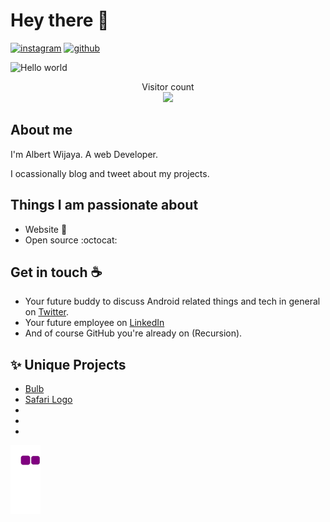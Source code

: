 # Hey there :wave: 
[![instagram](https://img.shields.io/badge/Instagram-%23E4405F.svg?style=for-the-badge&logo=Instagram&logoColor=white)](https://instagram.com/albert.wj)
[![github](https://img.shields.io/badge/github-%23121011.svg?style=for-the-badge&logo=github&logoColor=white)](https://albertw18.github.io)

<img src="https://raw.githubusercontent.com/sagar-viradiya/sagar-viradiya/master/resources/banner.png" alt="Hello world">

<p align="center"> 
  Visitor count<br>
  <img src="https://profile-counter.glitch.me/albertw18/count.svg" />
</p>

## About me

I'm Albert Wijaya. A web Developer.

I ocassionally blog and tweet about my projects.    

## Things I am passionate about

- Website :robot:
- Open source :octocat:

## Get in touch :coffee:

- Your future buddy to discuss Android related things and tech in general on [Twitter](https://twitter.com/).
- Your future employee on [LinkedIn](https://www.linkedin.com/in/)
- And of course GitHub you're already on (Recursion).

## ✨ Unique Projects
<!-- LOGO-PROJECTS-LIST:START -->
- [Bulb]()
- [Safari Logo]()
- []()
- []()
- []()
<!-- LOGO-PROJECTS-LIST:END -->

![snake gif](https://github.com/albertw18/albertw18/blob/output/github-contribution-grid-snake.gif)
